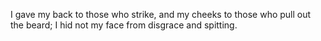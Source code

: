 I gave my back to those who strike, and my cheeks to those who pull out the beard; I hid not my face from disgrace and spitting.
